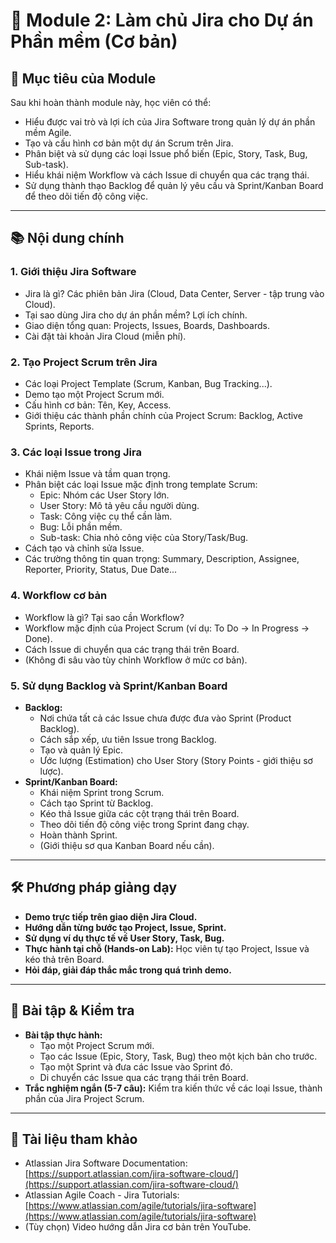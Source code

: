 # 📘 Module 2: Làm chủ Jira cho Dự án Phần mềm (Cơ bản)

## 🎯 Mục tiêu của Module

Sau khi hoàn thành module này, học viên có thể:

- Hiểu được vai trò và lợi ích của Jira Software trong quản lý dự án phần mềm Agile.
- Tạo và cấu hình cơ bản một dự án Scrum trên Jira.
- Phân biệt và sử dụng các loại Issue phổ biến (Epic, Story, Task, Bug, Sub-task).
- Hiểu khái niệm Workflow và cách Issue di chuyển qua các trạng thái.
- Sử dụng thành thạo Backlog để quản lý yêu cầu và Sprint/Kanban Board để theo dõi tiến độ công việc.

---

## 📚 Nội dung chính

### 1. Giới thiệu Jira Software

- Jira là gì? Các phiên bản Jira (Cloud, Data Center, Server - tập trung vào Cloud).
- Tại sao dùng Jira cho dự án phần mềm? Lợi ích chính.
- Giao diện tổng quan: Projects, Issues, Boards, Dashboards.
- Cài đặt tài khoản Jira Cloud (miễn phí).

### 2. Tạo Project Scrum trên Jira

- Các loại Project Template (Scrum, Kanban, Bug Tracking...).
- Demo tạo một Project Scrum mới.
- Cấu hình cơ bản: Tên, Key, Access.
- Giới thiệu các thành phần chính của Project Scrum: Backlog, Active Sprints, Reports.

### 3. Các loại Issue trong Jira

- Khái niệm Issue và tầm quan trọng.
- Phân biệt các loại Issue mặc định trong template Scrum:
  - Epic: Nhóm các User Story lớn.
  - User Story: Mô tả yêu cầu người dùng.
  - Task: Công việc cụ thể cần làm.
  - Bug: Lỗi phần mềm.
  - Sub-task: Chia nhỏ công việc của Story/Task/Bug.
- Cách tạo và chỉnh sửa Issue.
- Các trường thông tin quan trọng: Summary, Description, Assignee, Reporter, Priority, Status, Due Date...

### 4. Workflow cơ bản

- Workflow là gì? Tại sao cần Workflow?
- Workflow mặc định của Project Scrum (ví dụ: To Do -> In Progress -> Done).
- Cách Issue di chuyển qua các trạng thái trên Board.
- (Không đi sâu vào tùy chỉnh Workflow ở mức cơ bản).

### 5. Sử dụng Backlog và Sprint/Kanban Board

- **Backlog:**
  - Nơi chứa tất cả các Issue chưa được đưa vào Sprint (Product Backlog).
  - Cách sắp xếp, ưu tiên Issue trong Backlog.
  - Tạo và quản lý Epic.
  - Ước lượng (Estimation) cho User Story (Story Points - giới thiệu sơ lược).
- **Sprint/Kanban Board:**
  - Khái niệm Sprint trong Scrum.
  - Cách tạo Sprint từ Backlog.
  - Kéo thả Issue giữa các cột trạng thái trên Board.
  - Theo dõi tiến độ công việc trong Sprint đang chạy.
  - Hoàn thành Sprint.
  - (Giới thiệu sơ qua Kanban Board nếu cần).

---

## 🛠 Phương pháp giảng dạy

- **Demo trực tiếp trên giao diện Jira Cloud.**
- **Hướng dẫn từng bước tạo Project, Issue, Sprint.**
- **Sử dụng ví dụ thực tế về User Story, Task, Bug.**
- **Thực hành tại chỗ (Hands-on Lab):** Học viên tự tạo Project, Issue và kéo thả trên Board.
- **Hỏi đáp, giải đáp thắc mắc trong quá trình demo.**

---

## 📝 Bài tập & Kiểm tra

- **Bài tập thực hành:**
  - Tạo một Project Scrum mới.
  - Tạo các Issue (Epic, Story, Task, Bug) theo một kịch bản cho trước.
  - Tạo một Sprint và đưa các Issue vào Sprint đó.
  - Di chuyển các Issue qua các trạng thái trên Board.
- **Trắc nghiệm ngắn (5-7 câu):** Kiểm tra kiến thức về các loại Issue, thành phần của Jira Project Scrum.

---

## 📌 Tài liệu tham khảo

- Atlassian Jira Software Documentation: [https://support.atlassian.com/jira-software-cloud/](https://support.atlassian.com/jira-software-cloud/)
- Atlassian Agile Coach - Jira Tutorials: [https://www.atlassian.com/agile/tutorials/jira-software](https://www.atlassian.com/agile/tutorials/jira-software)
- (Tùy chọn) Video hướng dẫn Jira cơ bản trên YouTube.
